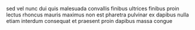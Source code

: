 sed vel nunc dui quis malesuada convallis finibus ultrices finibus proin lectus
rhoncus mauris maximus non est pharetra pulvinar ex dapibus nulla etiam
interdum consequat et praesent proin dapibus massa congue